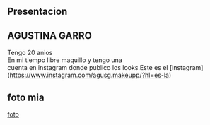 ## Presentacion
## AGUSTINA GARRO

  Tengo 20 anios  
  En mi tiempo libre maquillo y tengo una  
  cuenta en instagram donde publico los looks.Este es el [instagram] (https://www.instagram.com/agusg.makeupp/?hl=es-la) 

## foto mia

 [foto](https://imgur.com/a/qjFt2Ww)
